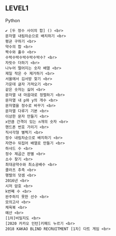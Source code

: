 ## LEVEL1

Python <br>

    ✔ [두 정수 사이의 합] () <br>
    문자열 내림차순으로 배치하기 <br>
    평균 구하기 <br>
    약수의 합 <br>
    짝수와 홀수 <br>
    수박수박수박수박수박수? <br>
    자릿수 더하기 <br>
    나누어 떨어지는 숫자 배열 <br>
    제일 작은 수 제거하기 <br>
    서울에서 김서방 찾기 <br>
    가운데 글자 가져오기 <br>
    같은 숫자는 싫어 <br>
    문자열 내 마음대로 정렬하기 <br>
    문자열 내 p와 y의 개수 <br>
    문자열을 정수로 바꾸기 <br>
    문자열 다루기 기본 <br>
    이상한 문자 만들기 <br>
    x만큼 간격이 있는 n개의 숫자 <br>
    핸드폰 번호 가리기 <br>
    직사각형 별찍기 <br>
    정수 내림차순으로 배치하기 <br>
    자연수 뒤집어 배열로 만들기 <br>
    하샤드 수 <br>
    정수 제곱근 판별 <br>
    소수 찾기 <br>
    최대공약수와 최소공배수 <br>
    콜라츠 추측 <br>
    행렬의 덧셈 <br>
    2016년 <br>
    시저 암호 <br>
    k번째 수 <br>
    완주하지 못한 선수 <br>
    모의고사 <br>
    체육복 <br>
    예산 <br>
    [1차]비밀지도 <br>
    [2020 카카오 인턴]키패드 누르기 <br>
    2018 KAKAO BLIND RECRUITMENT [1차] 다트 게임 <br>
